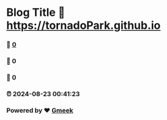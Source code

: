 # Blog Title :link: https://tornadoPark.github.io 
### :page_facing_up: [0](https://tornadoPark.github.io/tag.html) 
### :speech_balloon: 0 
### :hibiscus: 0 
### :alarm_clock: 2024-08-23 00:41:23 
### Powered by :heart: [Gmeek](https://github.com/Meekdai/Gmeek)
